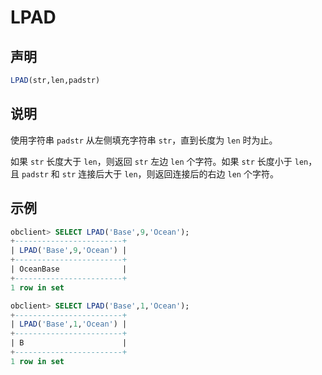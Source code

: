 # LPAD

## 声明

```sql
LPAD(str,len,padstr)
```

## 说明

使用字符串 `padstr` 从左侧填充字符串 `str`，直到长度为 `len` 时为止。

如果 `str` 长度大于 `len`，则返回 `str` 左边 `len` 个字符。如果 `str` 长度小于 `len`，且 `padstr` 和 `str` 连接后大于 `len`，则返回连接后的右边 `len` 个字符。

## 示例

```sql
obclient> SELECT LPAD('Base',9,'Ocean');
+------------------------+
| LPAD('Base',9,'Ocean') |
+------------------------+
| OceanBase              |
+------------------------+
1 row in set

obclient> SELECT LPAD('Base',1,'Ocean');
+------------------------+
| LPAD('Base',1,'Ocean') |
+------------------------+
| B                      |
+------------------------+
1 row in set
```
